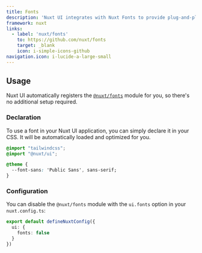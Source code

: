 ```yaml
---
title: Fonts
description: 'Nuxt UI integrates with Nuxt Fonts to provide plug-and-play font optimization.'
framework: nuxt
links:
  - label: 'nuxt/fonts'
    to: https://github.com/nuxt/fonts
    target: _blank
    icon: i-simple-icons-github
navigation.icon: i-lucide-a-large-small
---
```


## Usage

Nuxt UI automatically registers the [`@nuxt/fonts`](https://github.com/nuxt/fonts) module for you, so there's no additional setup required.

### Declaration

To use a font in your Nuxt UI application, you can simply declare it in your CSS. It will be automatically loaded and optimized for you.

```css [app/assets/css/main.css]
@import "tailwindcss";
@import "@nuxt/ui";

@theme {
  --font-sans: 'Public Sans', sans-serif;
}
```

### Configuration

You can disable the `@nuxt/fonts` module with the `ui.fonts` option in your `nuxt.config.ts`:

```ts [nuxt.config.ts]
export default defineNuxtConfig({
  ui: {
    fonts: false
  }
})
```
